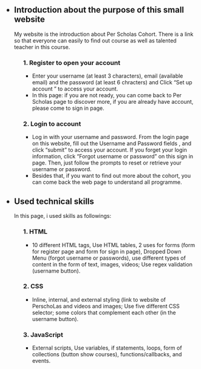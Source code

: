 <!DOCTYPE html>
<html>

<body>
	<main>
	<ul>	
     
<h2><li> Introduction about the purpose of this small website</li></h2> 
  <p>My website is the introduction about Per Scholas Cohort. There is a link so that everyone can easily to find out course as well as talented teacher in this course. </p>
<ol>
	   <h3>1.  Register to open your account</h3>
	   <ul>
		   <li>Enter your username (at least 3 characters), email (available email) and the password (at least 6 chracters) and Click “Set up account ” to access your account. </li>
		   <li>In this page: if you are not ready, you can come back to Per Scholas page to discover more, if you are already have account, please come to sign in page. </li>   
	   </ul>
	   <h3>2. Login to account</h3>
	   <ul>
		   <li>Log in with your username and password. From the login page on this website, fill out the Username and Password fields , and click “submit” to access your account. If you forget your login information, click “Forgot username or password” on this sign in page. Then, just follow the prompts to reset or retrieve your username or password.</li> 
		   <li>Besides that, if you want to find out more about the cohort, you can come back the web page to understand all programme.</li>
	   </ul>
</ol>
 <h2><li> Used technical skills </li></h2>
  <p> In this page, i used skills as followings:  </p>		
       <ol>
	   <h3>1.  HTML</h3>
	   <ul>
		   <li>10 different HTML tags, Use HTML tables, 2 uses for forms (form for register page and form for sign in page), Dropped Down Menu (forgot username or passwords), use different types of content in the form of text, images, videos; Use regex validation (username button). </li>
	   </ul> 
	   <h3>2. CSS</h3> 
	       <ul>
		   <li>Inline, internal, and external styling (link to website of PerschoLas and videos and images; Use five different CSS selector; some colors that complement each other (in the username button).</li>   
	   </ul> 
    <h3>3. JavaScript</h3> 
          <ul>
		   <li>External scripts, Use variables, if statements, loops, form of collections (button show courses), functions/callbacks, and events.</li>  
	   </ul>
  </ol>

 
	 


   
   </ul>
	
 
 </main>	
  

</body>

</html>
